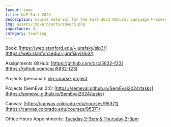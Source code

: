```yaml
---
layout: page
title: NLP Fall 2023
description: Course material for the Fall 2023 Natural Language Processing course
img: assets/img/projects/speech.png
importance: 4
category: teaching
---
```


Book: [https://web.stanford.edu/~jurafsky/slp3/](https://web.stanford.edu/~jurafsky/slp3/)

Assignments GitHub: [https://github.com/csci5832-f23](https://github.com/csci5832-f23)

Projects (personal): [nlp-course-project](/projects/#nlp-course-project)

Projects (SemEval 24): [https://semeval.github.io/SemEval2024/tasks](https://semeval.github.io/SemEval2024/tasks)

Canvas: [https://canvas.colorado.edu/courses/95371](https://canvas.colorado.edu/courses/95371)

Office Hours Appointments: [Tuesday 2-3pm & Thursday 2-3pm](https://calendar.app.google/f73Fwu7EUhAzkoC38)
